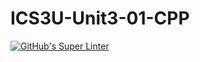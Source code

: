 # ICS3U-Unit3-01-CPP

[![GitHub's Super Linter](https://github.com/noah-mccaskill/ICS3U-Unit3-01-CPP/workflows/GitHub's%20Super%20Linter/badge.svg)](https://github.com/noah-mccaskill/ICS3U-Unit3-01-CPP/actions)
